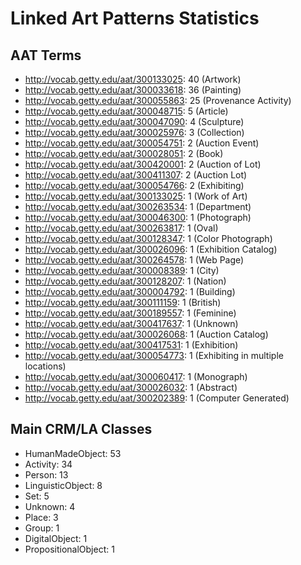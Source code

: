 # Linked Art Patterns Statistics

## AAT Terms
- http://vocab.getty.edu/aat/300133025: 40 (Artwork)
- http://vocab.getty.edu/aat/300033618: 36 (Painting)
- http://vocab.getty.edu/aat/300055863: 25 (Provenance Activity)
- http://vocab.getty.edu/aat/300048715: 5 (Article)
- http://vocab.getty.edu/aat/300047090: 4 (Sculpture)
- http://vocab.getty.edu/aat/300025976: 3 (Collection)
- http://vocab.getty.edu/aat/300054751: 2 (Auction Event)
- http://vocab.getty.edu/aat/300028051: 2 (Book)
- http://vocab.getty.edu/aat/300420001: 2 (Auction of Lot)
- http://vocab.getty.edu/aat/300411307: 2 (Auction Lot)
- http://vocab.getty.edu/aat/300054766: 2 (Exhibiting)
- http://vocab.getty.edu/aat/300133025: 1 (Work of Art)
- http://vocab.getty.edu/aat/300263534: 1 (Department)
- http://vocab.getty.edu/aat/300046300: 1 (Photograph)
- http://vocab.getty.edu/aat/300263817: 1 (Oval)
- http://vocab.getty.edu/aat/300128347: 1 (Color Photograph)
- http://vocab.getty.edu/aat/300026096: 1 (Exhibition Catalog)
- http://vocab.getty.edu/aat/300264578: 1 (Web Page)
- http://vocab.getty.edu/aat/300008389: 1 (City)
- http://vocab.getty.edu/aat/300128207: 1 (Nation)
- http://vocab.getty.edu/aat/300004792: 1 (Building)
- http://vocab.getty.edu/aat/300111159: 1 (British)
- http://vocab.getty.edu/aat/300189557: 1 (Feminine)
- http://vocab.getty.edu/aat/300417637: 1 (Unknown)
- http://vocab.getty.edu/aat/300026068: 1 (Auction Catalog)
- http://vocab.getty.edu/aat/300417531: 1 (Exhibition)
- http://vocab.getty.edu/aat/300054773: 1 (Exhibiting in multiple locations)
- http://vocab.getty.edu/aat/300060417: 1 (Monograph)
- http://vocab.getty.edu/aat/300026032: 1 (Abstract)
- http://vocab.getty.edu/aat/300202389: 1 (Computer Generated)

## Main CRM/LA Classes
- HumanMadeObject: 53
- Activity: 34
- Person: 13
- LinguisticObject: 8
- Set: 5
- Unknown: 4
- Place: 3
- Group: 1
- DigitalObject: 1
- PropositionalObject: 1
